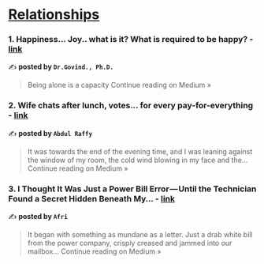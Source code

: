 
<h1><a href=https://medium.com/tag/relationships/recommended target="_blank" rel="noopener noreferrer">Relationships</a></h1>
<h3>1. Happiness... Joy.. what is it? What is required to be happy? - <a href="https://medium.com/@jananamthapas/happiness-joy-what-is-it-what-is-required-to-be-happy-d768781b583a?source=rss------relationships-5" target="_blank" rel="noopener noreferrer">link</a></h3>

✍️ **posted by `Dr.Govind., Ph.D.`**

<blockquote>Being alone is a capacity 
Continue reading on Medium »</blockquote>

<h3>2. Wife chats after lunch, votes… for every pay-for-everything - <a href="https://medium.com/@raffya696/wife-chats-after-lunch-votes-for-every-pay-for-everything-545f67f538bf?source=rss------relationships-5" target="_blank" rel="noopener noreferrer">link</a></h3>

✍️ **posted by `Abdul Raffy`**

<blockquote>It was towards the end of the evening time, and I was leaning against the window of my room, the cold wind blowing in my face and the…
Continue reading on Medium »</blockquote>

<h3>3. I Thought It Was Just a Power Bill Error — Until the Technician Found a Secret Hidden Beneath My… - <a href="https://medium.com/@afri5958/i-thought-it-was-just-a-power-bill-error-until-the-technician-found-a-secret-hidden-beneath-my-7d84e5a8f0d4?source=rss------relationships-5" target="_blank" rel="noopener noreferrer">link</a></h3>

✍️ **posted by `Afri`**

<blockquote>It began with something as mundane as a letter. Just a drab white bill from the power company, crisply creased and jammed into our mailbox…
Continue reading on Medium »</blockquote>

